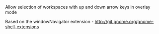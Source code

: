 Allow selection of workspaces with up and down arrow keys in overlay mode

Based on the windowNavigator extension - http://git.gnome.org/gnome-shell-extensions
